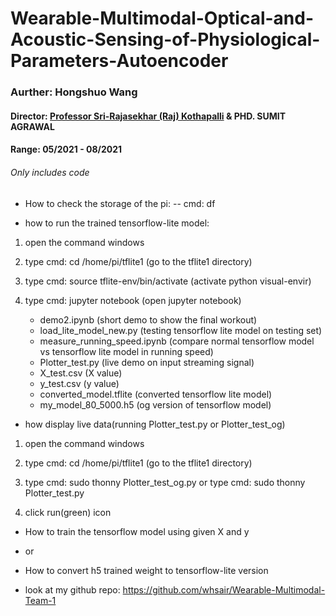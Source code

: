 # Wearable-Multimodal-Optical-and-Acoustic-Sensing-of-Physiological-Parameters-Autoencoder

### Aurther: Hongshuo Wang

#### Director: [Professor Sri-Rajasekhar (Raj) Kothapalli](https://www.bme.psu.edu/department/directory-detail-g.aspx?q=szk416) & PHD. SUMIT AGRAWAL
#### Range: 05/2021 - 08/2021
###### Only includes code 




- How to check the storage of the pi:
-- cmd: df

- how to run the trained tensorflow-lite model:

1. open the command windows

2. type cmd: cd /home/pi/tflite1 (go to the tflite1 directory)

3. type cmd: source tflite-env/bin/activate (activate python visual-envir)

4. type cmd: jupyter notebook (open jupyter notebook)
	* demo2.ipynb (short demo to show the final workout)
	* load_lite_model_new.py (testing tensorflow lite model on testing set)
	* measure_running_speed.ipynb (compare normal tensorflow model vs tensorflow lite model in running speed)
	* Plotter_test.py (live demo on input streaming signal)
	* X_test.csv (X value)
	* y_test.csv (y value)
	* converted_model.tflite (converted tensorflow lite model)
	* my_model_80_5000.h5 (og version of tensorflow model)

- how display live data(running Plotter_test.py or Plotter_test_og)

1. open the command windows

2. type cmd: cd /home/pi/tflite1 (go to the tflite1 directory)

3. type cmd: sudo thonny Plotter_test_og.py
	or
   type cmd: sudo thonny Plotter_test.py

4. click run(green) icon

- How to train the tensorflow model using given X and y 
- or
- How to convert h5 trained weight to tensorflow-lite version

- look at my github repo: https://github.com/whsair/Wearable-Multimodal-Team-1




